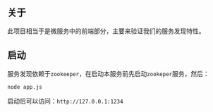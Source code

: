 ## 关于
此项目相当于是微服务中的前端部分，主要来验证我们的服务发现特性。


## 启动
服务发现依赖于`zookeeper`，在启动本服务前先启动`zookeper`服务，然后：
```
node app.js
```
启动后可以访问：`http://127.0.0.1:1234`